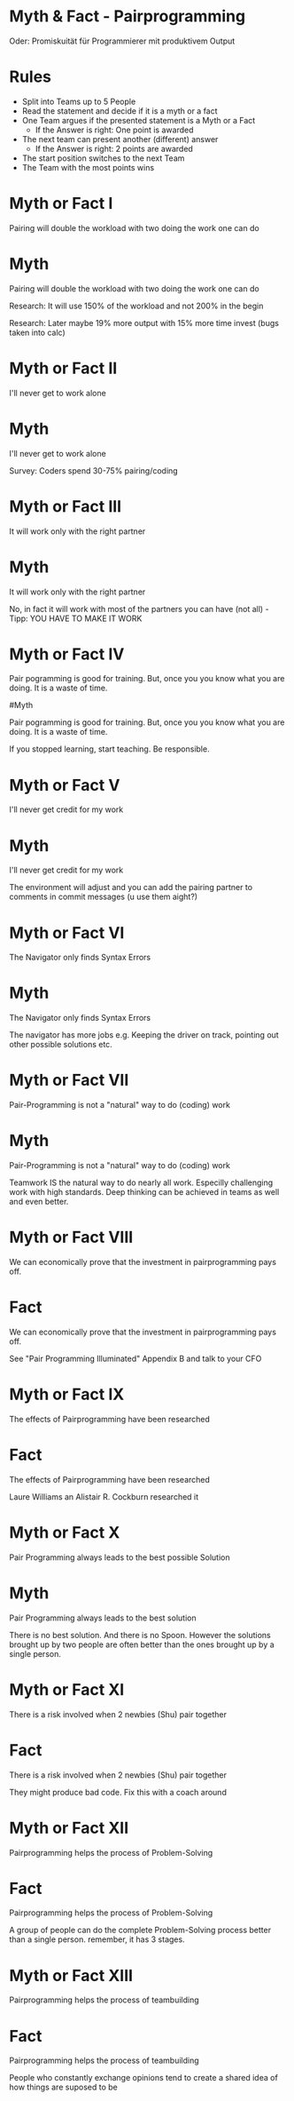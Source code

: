 # Myth & Fact - Pairprogramming

Oder: Promiskuität für Programmierer mit produktivem  Output

# Rules 

- Split into Teams up to 5 People
- Read the statement and decide if it is a myth or a fact
- One Team argues if the presented statement  is a Myth or a Fact
   - If the Answer is right: One point is awarded
- The next team can present another (different) answer
   - If the Answer is right: 2 points are awarded
- The start position switches to the next Team
- The Team with the most points wins

# Myth or Fact I

Pairing will double the workload with two doing the work one can do

# Myth 

Pairing will double the workload with two doing the work one can do

Research: It will use 150% of the workload and not 200% in the begin

Research: Later maybe 19% more output with 15% more time invest (bugs taken into calc)

# Myth or Fact II 

I'll never get to work alone

# Myth

I'll never get to work alone

Survey: Coders spend 30-75% pairing/coding

# Myth or Fact III 

It will work only with the right partner 

# Myth 

It will work only with the right partner 

No, in fact it will work with most of the partners you can have (not all) - Tipp: YOU HAVE TO MAKE IT WORK

# Myth or Fact IV

Pair pogramming is good for training. But, once you you know what you are doing. It is a waste of time.

#Myth

Pair pogramming is good for training. But, once you you know what you are doing. It is a waste of time.

If you stopped learning, start teaching. Be responsible. 

# Myth or Fact V

I'll never get credit for my work

# Myth

I'll never get credit for my work

 The environment will adjust and you can add the pairing partner to comments in commit messages (u use them aight?)
# Myth or Fact VI
The Navigator only finds Syntax Errors
# Myth
The Navigator only finds Syntax Errors

The navigator has more jobs e.g. Keeping the driver on track, pointing out other possible solutions etc. 

# Myth or Fact VII

Pair-Programming is not a "natural" way to do (coding) work

# Myth

Pair-Programming is not a "natural" way to do (coding) work

Teamwork IS the natural way to do nearly all work. Especilly challenging work with high standards. Deep thinking can be achieved in teams as well and even better.


# Myth or Fact VIII

We can economically prove that the investment in pairprogramming pays off.

# Fact

We can economically prove that the investment in pairprogramming pays off.

See "Pair Programming Illuminated" Appendix B and talk to  your CFO

# Myth or Fact IX

The effects of Pairprogramming have been researched

# Fact

The effects of Pairprogramming have been researched

Laure Williams an Alistair R. Cockburn researched it

# Myth or Fact X

Pair Programming always leads to the best possible Solution

# Myth

Pair Programming always leads to the best solution

There is no best solution. And there is no Spoon. However the solutions brought up by two people are often better than the ones brought up by a single person.

# Myth or Fact XI

There is a risk involved when 2 newbies (Shu) pair together

# Fact

There is a risk involved when 2 newbies (Shu) pair together

They might produce bad code. Fix this with a coach around

# Myth or Fact XII

Pairprogramming helps the process of Problem-Solving

# Fact

Pairprogramming helps the process of Problem-Solving

A group of people can do the complete Problem-Solving process better than a single person. remember, it has 3 stages.

# Myth or Fact XIII

Pairprogramming helps the process of teambuilding

# Fact

Pairprogramming helps the process of teambuilding

People who constantly exchange opinions tend to create a shared idea of how things are suposed to be
